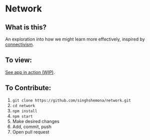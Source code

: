 # Network
## What is this?
An exploration into how we might learn more effectively, inspired by [connectivism](https://www.wgu.edu/blog/connectivism-learning-theory2105.html).

## To view:
[See app in action (WIP)](https://#.com/).

## To Contribute:
1. `git clone https://github.com/singhshemona/network.git`
2. `cd network`
3. `npm install`
4. `npm start`
5. Make desired changes 
6. Add, commit, push
7. Open pull request